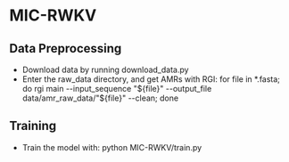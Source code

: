 # MIC-RWKV
## Data Preprocessing
- Download data by running download_data.py<br>
- Enter the raw_data directory, and get AMRs with RGI: for file in *.fasta; do rgi main --input_sequence "${file}" --output_file data/amr_raw_data/"${file}" --clean; done
## Training
- Train the model with: python MIC-RWKV/train.py
